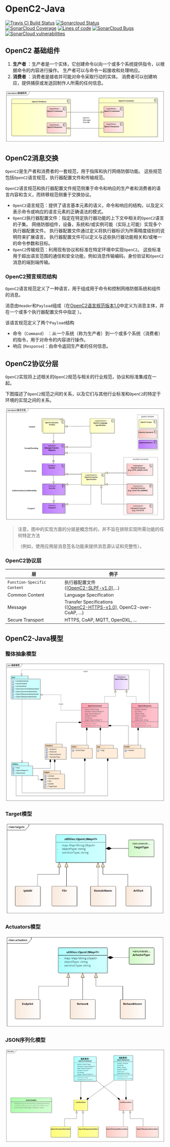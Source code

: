 # OpenC2-Java

[![Travis CI Build Status](https://travis-ci.org/tonydeng/openc2-java.svg?branch=master)](https://travis-ci.org/tonydeng/openc2-java)
[![Sonarcloud Status](https://sonarcloud.io/api/project_badges/measure?project=com.github.tonydeng:openc2-java&metric=alert_status)](https://sonarcloud.io/dashboard?id=com.github.tonydeng:openc2-java)<br/>
[![SonarCloud Coverage](https://sonarcloud.io/api/project_badges/measure?project=com.github.tonydeng:openc2-java&metric=coverage)](https://sonarcloud.io/dashboard?id=com.github.tonydeng:openc2-java)
[![Lines of code](https://sonarcloud.io/api/project_badges/measure?project=com.github.tonydeng:openc2-java&metric=ncloc)](https://sonarcloud.io/dashboard?id=com.github.tonydeng:openc2-java)
[![SonarCloud Bugs](https://sonarcloud.io/api/project_badges/measure?project=com.github.tonydeng:openc2-java&metric=bugs)](https://sonarcloud.io/project/issues?id=com.github.tonydeng:openc2-java&resolved=false&types=BUG)
[![SonarCloud vulnerabilities](https://sonarcloud.io/api/project_badges/measure?project=com.github.tonydeng:openc2-java&metric=vulnerabilities)](https://sonarcloud.io/component_measures/metric/security_rating/list?id=com.github.tonydeng:openc2-java)

## OpenC2 基础组件

1. **生产者** ：生产者是一个实体，它创建命令以向一个或多个系统提供指令，以根据命令的内容进行操作。 生产者可以与命令一起接收和处理响应。
1. **消费者** ：消费者是接收并可能对命令采取行动的实体。 消费者可以创建响应，提供捕获或发送回制作人所需的任何信息。

![OpenC2基础组件](images/OpenC2基础组件.png)

## OpenC2消息交换

`OpenC2`是生产者和消费者的一套规范，用于指挥和执行网络防御功能。 这些规范包括`OpenC2`语言规范，执行器配置文件和传输规范。

`OpenC2`语言规范和执行器配置文件规范侧重于命令和响应的生产者和消费者的语言内容和含义，而转移规范侧重于交换协议。

- `OpenC2`语言规范：提供了语言基本元素的语义，命令和响应的结构，以及定义表示命令或响应的语言元素的正确语法的模式。
- `OpenC2`执行器配置文件：指定在特定执行器功能的上下文中相关的`OpenC2`语言的子集。 网络防御组件，设备，系统和/或实例可能（实际上可能）实现多个执行器配置文件。 执行器配置文件通过定义将执行器标识为所需精度级别的说明符来扩展语言。 执行器配置文件可以定义与这些执行器功能相关和/或唯一的命令参数和目标。
- `OpenC2`传输规范：利用现有协议和标准在特定环境中实现`OpenC2`。 这些标准用于超出语言范围的通信和安全功能，例如消息传输编码，身份验证和`OpenC2`消息的端到端传输。

### OpenC2预言规范结构

`OpenC2`语言规范定义了一种语言，用于组成用于命令和控制网络防御系统和组件的消息。 

消息由`Header`和`Payload`组成（在[OpenC2语言规范版本1.0](https://docs.oasis-open.org/openc2/oc2ls/v1.0/cs01/oc2ls-v1.0-cs01.html)中定义为消息主体，并在一个或多个执行器配置文件中指定 ）。

该语言规范定义了两个`Payload`结构

- 命令（`Command`） ：从一个系统（称为生产者）到一个或多个系统（消费者）的指令，用于对命令的内容进行操作。
- 响应 (`Response`)：由命令返回生产者的任何信息。

## OpenC2协议分层

`OpenC2`实现将上述相关的`OpenC2`规范与相关的行业规范，协议和标准集成在一起。 

下图描述了`OpenC2`规范之间的关系，以及它们与其他行业标准和`OpenC2`的特定于环境的实现之间的关系。 

![OpenC2协议分层](images/OpenC2协议分层.png)

> 注意，图中的实现方面的分层是概念性的，并不旨在排除实现所需功能的任何特定方法
>
>（例如，使用应用层消息签名功能来提供消息源认证和完整性）。

### OpenC2协议层

| 层 | 例子 |
|--|--|
| `Function-Specific Content` | 执行器配置文件 <br/> ([[OpenC2-SLPF-v1.0](https://docs.oasis-open.org/openc2/oc2ls/v1.0/cs01/oc2ls-v1.0-cs01.html#openc2-slpf-v10)],...)|
| Common Content | 	Language Specification |
| Message | Transfer Specifications <br/> ([[OpenC2-HTTPS-v1.0](https://docs.oasis-open.org/openc2/oc2ls/v1.0/cs01/oc2ls-v1.0-cs01.html#openc2-https-v10)], OpenC2-over-CoAP, ...) |
| Secure Transport | HTTPS, CoAP, MQTT, OpenDXL, ... |

## OpenC2-Java模型

### 整体抽象模型

![OpenC2-Java抽象模型](images/抽象模型.png)

### Target模型

![Target模型](images/targets.png)


### Actuators模型

![Actuators模型](images/actuators.png)

### JSON序列化模型

![JSON序列化模型](images/json.png)